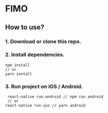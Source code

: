 <h1>FIMO</h1>
<h2>How to use?</h2>
<h3>1. Download or clone this repo.</br></h3>
<h3>2. Install dependencies.</br></h3>

```
npm install
// or
yarn install
```

<h3>3. Run project on iOS / Android.</h3>

```
 react-native run-android // npm run android
 // or
react-native run-ios // yarn android
```
